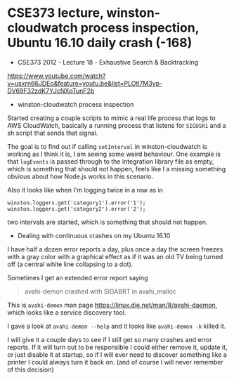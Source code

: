 # CSE373 lecture, winston-cloudwatch process inspection, Ubuntu 16.10 daily crash (-168)

 * CSE373 2012 - Lecture 18 - Exhaustive Search & Backtracking

https://www.youtube.com/watch?v=usxrn66JDEo&feature=youtu.be&list=PLOtl7M3yp-DV69F32zdK7YJcNXpTunF2b

 * winston-cloudwatch process inspection 
 
 Started creating a couple scripts to mimic a real life process that logs
 to AWS CloudWatch, basically a running process that listens for `SIGUSR1`
 and a sh script that sends that signal.
 
 The goal is to find out if calling `setInterval` in winston-cloudwatch
 is working as I think it is, I am seeing some weird behaviour. One example 
 is that `logEvents` is passed through to the integration library file as empty,
 which is something that should not happen, feels like I a missing something 
 obvious about how Node.js works in this scenario.
 
 Also it looks like when I'm logging twice in a row as in 
 
```JS
winston.loggers.get('category1').error('1');
winston.loggers.get('category2').error('2');
```

two intervals are started, which is something that should not happen.

 * Dealing with continuous crashes on my Ubuntu 16.10
 
 I have half a dozen error reports a day, plus once a day the screen freezes with a gray color with
 a graphical effect as if it was an old TV being turned off (a central white line collapsing to a dot).
 
 Sometimes I get an extended error report saying
 
 > avahi-demon crashed with SIGABRT in avahi_malloc
 
 This is `avahi-demon` man page https://linux.die.net/man/8/avahi-daemon, which looks like a service
 discovery tool. 
 
 I gave a look at `avahi-demon --help` and it looks like `avahi-demon -k` killed it.
 
 I will give it a couple days to see if I still get so many crashes and error reports. If it will turn out
 to be responsible I could either remove it, update it, or just disable it at startup, so if I will
 ever need to discover something like a printer I could always turn it back on. (and of course I will never
 remember of this decision)

